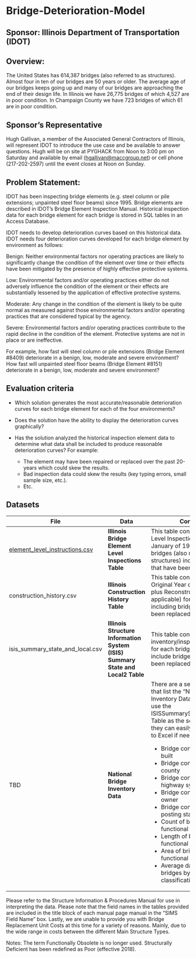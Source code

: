 # Bridge-Deterioration-Model

## Sponsor: Illinois Department of Transportation (IDOT)

 
## Overview:
The United States has 614,387 bridges (also referred to as structures). Almost four in ten of our bridges are 50 years or older. The average age of our bridges keeps going up and many of our bridges are approaching the end of their design life. In Illinois we have 26,775 bridges of which 4,527 are in poor condition. In Champaign County we have 723 bridges of which 61 are in poor condition.

## Sponsor’s Representative
Hugh Gallivan, a member of the Associated General Contractors of Illinois, will represent IDOT to introduce the use case and be available to answer questions. Hugh will be on site at PYGHACK from Noon to 3:00 pm on Saturday and available by email (hgallivan@maccgroup.net) or cell phone (217-202-2597) until the event closes at Noon on Sunday. 

## Problem Statement:
IDOT has been inspecting bridge elements (e.g. steel column or pile extensions; unpainted steel floor beams) since 1995. Bridge elements are described in IDOT’s Bridge Element Inspection Manual. Historical inspection data for each bridge element for each bridge is stored in SQL tables in an Access Database. 

IDOT needs to develop deterioration curves based on this historical data. IDOT needs four deterioration curves developed for each bridge element by environment as follows:
 
Benign: Neither environmental factors nor operating practices are likely to significantly change the condition of the element over time or their effects have been mitigated by the presence of highly effective protective systems.

Low: Environmental factors and/or operating practices either do not adversely influence the condition of the element or their effects are substantially lessened by the application of effective protective systems.
 
Moderate: Any change in the condition of the element is likely to be quite normal as measured against those environmental factors and/or operating practices that are considered typical by the agency.

Severe: Environmental factors and/or operating practices contribute to the rapid decline in the condition of the element. Protective systems are not in place or are ineffective.
 

For example, how fast will steel column or pile extensions (Bridge Element #8409) deteriorate in a benign, low, moderate and severe environment? How fast will unpainted steel floor beams (Bridge Element #8151) deteriorate in a benign, low, moderate and severe environment?

## Evaluation criteria
* Which solution generates the most accurate/reasonable deterioration curves for each bridge element for each of the four environments? 

* Does the solution have the ability to display the deterioration curves graphically? 

* Has the solution analyzed the historical inspection element data to determine what data shall be included to produce reasonable deterioration curves? For example: 
  * The element may have been repaired or replaced over the past 20-years which could skew the results.
  * Bad inspection data could skew the results (key typing errors, small sample size, etc.). 
  * Etc.


## Datasets

| File | Data | Content|
| -----| -----| --------|
| [element_level_instructions.csv]()| **Illinois Bridge Element Level Inspections Table** | This table contains Element Level Inspections back thru January of 1995 for all bridges (also referred to as structures) including bridges that have been replaced.|
| construction_history.csv | **Illinois Construction History Table**| This table contains the Original Year of Construction plus Reconstruction Year (if applicable) for all bridges including bridges that have been replaced.|
| isis_summary_state_and_local.csv | **Illinois Structure Information System (ISIS) Summary State and Local2 Table**| This table contains an inventory/inspection record for each bridge (does not include bridges that have been replaced).|
| TBD | **National Bridge Inventory Data**| There are a series of queries that list the “National Bridge Inventory Datasets”. These use the ISISSummaryStateandLocal2 Table as the source data and they can easily be exported to Excel if needed: <ul> <li>Bridge condition by year built</li> <li>Bridge condition by county</li> <li>Bridge condition by highway system</li> <li>Bridge condition by owner</li> <li>Bridge condition by posting status</li> <li>Count of bridges by functional classification</li> <li>Length of bridges by functional classification</li> <li>Area of bridges by functional classification</li> <li>Average daily traffic of bridges by functional classification</li> </ul>|
 
 
Please refer to the Structure Information & Procedures Manual  for use in interpreting the data.  Please note that the field names in the tables provided are included in the title block of each manual page manual in the “SIMS Field Name” box.  Lastly, we are unable to provide you with Bridge Replacement Unit Costs at this time for a variety of reasons.  Mainly, due to the wide range in costs between the different Main Structure Types.


Notes:
The term Functionally Obsolete is no longer used.
Structurally Deficient has been redefined as Poor (effective 2018).
